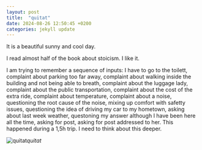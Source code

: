 ```yaml
---
layout: post
title:  "quitat"
date: 2024-08-26 12:50:45 +0200
categories: jekyll update
---
```


It is a beautiful sunny and cool day.   

I read almost half of the book about stoicism. I like it.   

I am trying to remember a sequence of inputs: I have to go to the toilett, complaint about parking too far away, complaint about walking inside the building and not being able to breath, complaint about the luggage lady, complaint about the public transportation, complaint about the cost of the extra ride, complaint about temperature, complaint about a noise, questioning the root cause of the noise, mixing up comfort with safetty issues, questioning the idea of driving my car to my hometown, asking about last week weather, questoning my answer although I have been here all the time, asking for post, asking for post addressed to her. This happened during a 1,5h trip. I need to think about this deeper.   

 


![quitat](https://lh3.googleusercontent.com/pw/AP1GczPR06qV3shDhxyWgrk1_6KrjOeTf6I1wFyFnV_SvMqVEx5R0oIDZwj26jnfRUqs0alp7_imQeDkon6ULPlUSubgO4Hv7tGoltFl6idfTSvnJmX0AX8=w0)*quitat*&nbsp;



[jekyll-docs]: https://jekyllrb.com/docs/home
[jekyll-gh]:   https://github.com/jekyll/jekyll
[jekyll-talk]: https://talk.jekyllrb.com/
